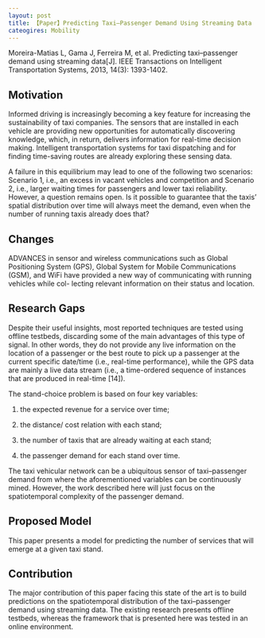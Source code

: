 ```yaml
---
layout: post
title: 【Paper】Predicting Taxi–Passenger Demand Using Streaming Data
cateogires: Mobility
---
```


Moreira-Matias L, Gama J, Ferreira M, et al. Predicting taxi–passenger demand using streaming data[J]. IEEE Transactions on Intelligent Transportation Systems, 2013, 14(3): 1393-1402.

## Motivation

Informed driving is increasingly becoming a key feature for increasing the sustainability of taxi companies. The sensors that are installed in each vehicle are providing new opportunities for automatically discovering knowledge, which, in return, delivers information for real-time decision making. Intelligent transportation systems for taxi dispatching and for finding time-saving routes are already exploring these sensing data.

A failure in this equilibrium may lead to one of the following two scenarios: Scenario 1, i.e., an excess in vacant vehicles and competition and Scenario 2, i.e., larger waiting times for passengers and lower taxi reliability. However, a question remains open. Is it possible to guarantee that the taxis’ spatial distribution over time will always meet the demand, even when the number of running taxis already does that?

## Changes

ADVANCES in sensor and wireless communications such as Global Positioning System (GPS), Global System for Mobile Communications (GSM), and WiFi have provided a new way of communicating with running vehicles while col- lecting relevant information on their status and location.

## Research Gaps

Despite their useful insights, most reported techniques are tested using offline testbeds, discarding some of the main advantages of this type of signal. In other words, they do not provide any live information on the location of a passenger or the best route to pick up a passenger at the current specific date/time (i.e., real-time performance), while the GPS data are mainly a live data stream (i.e., a time-ordered sequence of instances that are produced in real-time [14]).

The stand-choice problem is based on four key variables:

1) the expected revenue for a service over time; 

2) the distance/ cost relation with each stand; 

3) the number of taxis that are already waiting at each stand; 

4) the passenger demand for each stand over time. 

The taxi vehicular network can be a ubiquitous sensor of taxi–passenger demand from where the aforementioned variables can be continuously mined. However, the work described here will just focus on the spatiotemporal complexity of the passenger demand.

## Proposed Model

This paper presents a model for predicting the number of services that will emerge at a given taxi stand.

## Contribution

The major contribution of this paper facing this state of the art is to build predictions on the spatiotemporal distribution of the taxi–passenger demand using streaming data. The existing research presents offline testbeds, whereas the framework that is presented here was tested in an online environment.